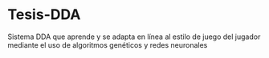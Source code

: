 # Tesis-DDA
Sistema DDA que aprende y se adapta en línea al estilo de juego del jugador mediante el uso de algoritmos genéticos y redes neuronales

